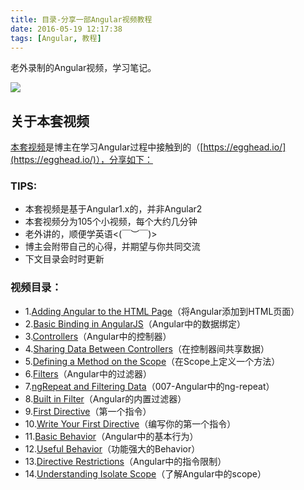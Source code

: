 ```yaml
---
title: 目录-分享一部Angular视频教程
date: 2016-05-19 12:17:38
tags: [Angular, 教程]
---
```

老外录制的Angular视频，学习笔记。
<!--more-->

![](http://7xtoaz.com1.z0.glb.clouddn.com/xigua_angular_video_tutorial_icon)

## 关于本套视频
[本套视频](https://egghead.io/lessons/first-step-adding-to-project?pl=new-to-angular-start-here)是博主在学习Angular过程中接触到的（[https://egghead.io/](https://egghead.io/)），分享如下：

### TIPS:
+ 本套视频是基于Angular1.x的，并非Angular2
+ 本套视频分为105个小视频，每个大约几分钟
+ 老外讲的，顺便学英语<(￣︶￣)>
+ 博主会附带自己的心得，并期望与你共同交流
+ 下文目录会时时更新

### 视频目录：
+ 1.[Adding Angular to the HTML Page](http://xiguaaxigua.cn/2016/05/19/Angular-Video-Tutorial-001/)（将Angular添加到HTML页面）
+ 2.[Basic Binding in AngularJS](http://xiguaaxigua.cn/2016/05/19/Angular-Video-Tutorial-002/)（Angular中的数据绑定）
+ 3.[Controllers](http://xiguaaxigua.cn/2016/05/19/Angular-Video-Tutorial-003/)（Angular中的控制器）
+ 4.[Sharing Data Between Controllers](http://xiguaaxigua.cn/2016/05/19/Angular-Video-Tutorial-004/)（在控制器间共享数据）
+ 5.[Defining a Method on the Scope](http://xiguaaxigua.cn/2016/05/19/Angular-Video-Tutorial-005/)（在Scope上定义一个方法）
+ 6.[Filters](http://xiguaaxigua.cn/2016/05/19/Angular-Video-Tutorial-006/)（Angular中的过滤器）
+ 7.[ngRepeat and Filtering Data](http://xiguaaxigua.cn/2016/05/20/Angular-Video-Tutorial-007/)（007-Angular中的ng-repeat）
+ 8.[Built in Filter](http://xiguaaxigua.cn/2016/05/20/Angular-Video-Tutorial-008/)（Angular的内置过滤器）
+ 9.[First Directive](http://xiguaaxigua.cn/2016/05/20/Angular-Video-Tutorial-009/)（第一个指令）
+ 10.[Write Your First Directive](http://xiguaaxigua.cn/2016/05/21/Angular-Video-Tutorial-010/)（编写你的第一个指令）
+ 11.[Basic Behavior](http://xiguaaxigua.cn/2016/05/21/Angular-Video-Tutorial-011/)（Angular中的基本行为）
+ 12.[Useful Behavior](http://xiguaaxigua.cn/2016/05/21/Angular-Video-Tutorial-012/)（功能强大的Behavior）
+ 13.[Directive Restrictions](http://xiguaaxigua.cn/2016/05/21/Angular-Video-Tutorial-013/)（Angular中的指令限制）
+ 14.[Understanding Isolate Scope](http://xiguaaxigua.cn/2016/05/21/Angular-Video-Tutorial-014/)（了解Angular中的scope）